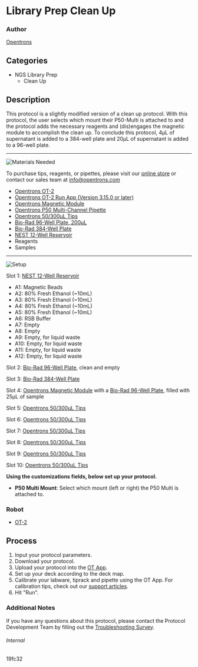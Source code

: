 # Library Prep Clean Up

### Author
[Opentrons](https://opentrons.com/)

## Categories
* NGS Library Prep
	* Clean Up


## Description
This protocol is a slightly modified version of a clean up protocol. With this protocol, the user selects which mount their P50-Multi is attached to and the protocol adds the necessary reagents and (dis)engages the magnetic module to accomplish the clean up. To conclude this protocol, 4µL of supernatant is added to a 384-well plate and 20µL of supernatant is added to a 96-well plate.


---
![Materials Needed](https://s3.amazonaws.com/opentrons-protocol-library-website/custom-README-images/001-General+Headings/materials.png)

To purchase tips, reagents, or pipettes, please visit our [online store](https://shop.opentrons.com/) or contact our sales team at [info@opentrons.com](mailto:info@opentrons.com)

* [Opentrons OT-2](https://shop.opentrons.com/collections/ot-2-robot/products/ot-2)
* [Opentrons OT-2 Run App (Version 3.15.0 or later)](https://opentrons.com/ot-app/)
* [Opentrons Magnetic Module](https://shop.opentrons.com/collections/hardware-modules/products/magdeck)
* [Opentrons P50 Multi-Channel Pipette](https://shop.opentrons.com/collections/ot-2-pipettes)
* [Opentrons 50/300µL Tips](https://shop.opentrons.com/collections/opentrons-tips/products/opentrons-300ul-tips)
* [Bio-Rad 96-Well Plate, 200µL](https://labware.opentrons.com/biorad_96_wellplate_200ul_pcr)
* [Bio-Rad 384-Well Plate](https://www.bio-rad.com/en-au/product/384-well-pcr-plates?ID=OCH4UM15)
* [NEST 12-Well Reservoir](https://labware.opentrons.com/nest_12_reservoir_15ml?category=reservoir)
* Reagents
* Samples


---
![Setup](https://s3.amazonaws.com/opentrons-protocol-library-website/custom-README-images/001-General+Headings/Setup.png)

Slot 1: [NEST 12-Well Reservoir](https://labware.opentrons.com/nest_12_reservoir_15ml?category=reservoir)
* A1: Magnetic Beads
* A2: 80% Fresh Ethanol (~10mL)
* A3: 80% Fresh Ethanol (~10mL)
* A4: 80% Fresh Ethanol (~10mL)
* A5: 80% Fresh Ethanol (~10mL)
* A6: RSB Buffer
* A7: Empty
* A8: Empty
* A9: Empty, for liquid waste
* A10: Empty, for liquid waste
* A11: Empty, for liquid waste
* A12: Empty, for liquid waste

Slot 2: [Bio-Rad 96-Well Plate](https://labware.opentrons.com/biorad_96_wellplate_200ul_pcr), clean and empty

Slot 3: [Bio-Rad 384-Well Plate](https://www.bio-rad.com/en-au/product/384-well-pcr-plates?ID=OCH4UM15)

Slot 4: [Opentrons Magnetic Module](https://shop.opentrons.com/collections/hardware-modules/products/magdeck) with a [Bio-Rad 96-Well Plate](https://labware.opentrons.com/biorad_96_wellplate_200ul_pcr), filled with 25µL of sample

Slot 5: [Opentrons 50/300µL Tips](https://shop.opentrons.com/collections/opentrons-tips/products/opentrons-300ul-tips)

Slot 6: [Opentrons 50/300µL Tips](https://shop.opentrons.com/collections/opentrons-tips/products/opentrons-300ul-tips)

Slot 7: [Opentrons 50/300µL Tips](https://shop.opentrons.com/collections/opentrons-tips/products/opentrons-300ul-tips)

Slot 8: [Opentrons 50/300µL Tips](https://shop.opentrons.com/collections/opentrons-tips/products/opentrons-300ul-tips)

Slot 9: [Opentrons 50/300µL Tips](https://shop.opentrons.com/collections/opentrons-tips/products/opentrons-300ul-tips)

Slot 10: [Opentrons 50/300µL Tips](https://shop.opentrons.com/collections/opentrons-tips/products/opentrons-300ul-tips)




**Using the customizations fields, below set up your protocol.**
* **P50 Multi Mount**: Select which mount (left or right) the P50 Multi is attached to.



### Robot
* [OT-2](https://opentrons.com/ot-2)

## Process

1. Input your protocol parameters.
2. Download your protocol.
3. Upload your protocol into the [OT App](https://opentrons.com/ot-app).
4. Set up your deck according to the deck map.
5. Calibrate your labware, tiprack and pipette using the OT App. For calibration tips, check out our [support articles](https://support.opentrons.com/en/collections/1559720-guide-for-getting-started-with-the-ot-2).
6. Hit "Run".

### Additional Notes
If you have any questions about this protocol, please contact the Protocol Development Team by filling out the [Troubleshooting Survey](https://protocol-troubleshooting.paperform.co/).

###### Internal
19fc32
